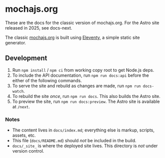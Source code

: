 # mochajs.org

These are the docs for the classic version of mochajs.org. For the Astro site released in 2025, see docs-next.

The classic [mochajs.org](https://mochajs.org) is built using [Eleventy](https://www.11ty.io/), a simple static site generator.

## Development

1. Run `npm install` / `npm ci` from working copy root to get Node.js deps.
1. To include the API documentation, run `npm run docs:api` before the either of the following commands.
1. To serve the site and rebuild as changes are made, run `npm run docs-watch`.
1. To rebuild the site _once_, run `npm run docs`. This also builds the Astro site.
1. To preview the site, run `npm run docs:preview`. The Astro site is available at `/next`.

### Notes

- The content lives in `docs/index.md`; everything else is markup, scripts, assets, etc.
- This file (`docs/README.md`) should _not_ be included in the build.
- `docs/_site_` is where the deployed site lives. This directory is _not_ under version control.
